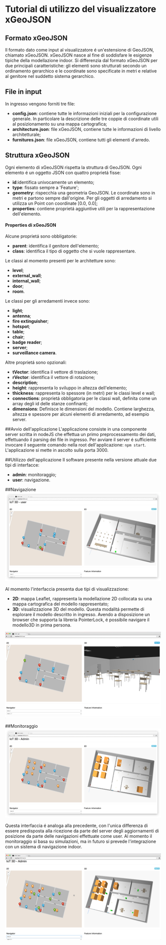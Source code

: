 # Tutorial di utilizzo del visualizzatore xGeoJSON 

## Formato xGeoJSON
Il formato dato come input al visualizzatore é un'estensione di GeoJSON, chiamato xGeoJSON.
xGeoJSON nasce al fine di soddisfare le esigenze tipiche della modellazione indoor.
Si differenzia dal formato xGeoJSON per due principali caratteristiche: gli elementi sono strutturati secondo un ordinamento gerarchico
e le coordinate sono specificate in metri e relative al genitore nel suddetto sistema gerarchico.

## File in input
In ingresso vengono forniti tre file:

* **config.json**: contiene tutte le informazioni iniziali per la configurazione generale. In particolare la descrizione delle tre coppie
	di coordinate utili al posizionamento su una mappa cartografica;
* **architecture.json**: file xGeoJSON, contiene tutte le informazioni di livello architetturale;
* **furnitures.json**: file xGeoJSON, contiene tutti gli elementi d'arredo.

## Struttura xGeoJSON
Ogni elemento di xGeoJSON rispetta la struttura di GeoJSON. Ogni elemento é un oggetto JSON con quattro proprietá fisse:
* **id**:identifica univocamente un elemento;
* **type**: fissato sempre a 'Feature';
* **geometry**: rispecchia una geometria GeoJSON. Le coordinate sono in metri e partono sempre dall'origine. Per gli oggetti di arredamento si utilizza un Point con coordinate [0.0, 0.0];
* **properties**: contiene proprietá aggiuntive utili per la rappresentazione dell'elemento. 


#### Properties di xGeoJSON
Alcune proprietá sono obbligatorie:
* **parent**: identifica il genitore dell'elemento;
* **class**: identifica il tipo di oggetto che si vuole rappresentare. 

Le classi al momento presenti per le architetture sono:
* **level**;
* **external_wall**;
* **internal_wall**;
* **door**;
* **room**.
  
Le classi per gli arredamenti invece sono:
* **light**;
* **antenna**;
* **fire extinguisher**;
* **hotspot**;
* **table**;
* **chair**;
* **badge reader**;
* **server**;
* **surveillance camera**.


Altre proprietá sono opzionali:
* **tVector**: identifica il vettore di traslazione;
* **rVector**: identifica il vettore di rotazione;
* **description**;
* **height**: rappresenta lo sviluppo in altezza dell'elemento;
* **thickness**: rappresenta lo spessore (in metri) per le classi level e wall;
* **connections**: proprietá obbligatoria per le classi wall, definita come un array degli id delle stanze confinanti;
* **dimensions**: Definisce le dimensioni del modello. Contiene larghezza, altezza e spessore per alcuni elementi di arredamento, ad esempio server.

##Avvio dell'applicazione
L'applicazione consiste in una componente server scritta in nodeJS che effettua un primo preprocessamento dei dati, effettuando il parsing dei file in ingresso. 
Per avviare il server é sufficiente invocare il seguente comando nella root dell'applicazione: `npm start`.
L'applicazione si mette in ascolto sulla porta 3000.

##Utilizzo dell'applicazione
Il software presente nella versione attuale due tipi di interfacce:
* **admin**: monitoraggio;
* **user**: navigazione.

##Navigazione
![user](img/user.jpg "user")

Al momento l'interfaccia presenta due tipi di visualizzazione:
* **2D**: mappa Leaflet, rappresenta la modellazione 2D collocata su una mappa cartografica del modello rappresentato;
* **3D**: visualizzazione 3D del modello.
Questa modalitá permette di esplorare il modello descritto in ingresso. Avendo a disposizione un browser che supporta la libreria PointerLock, é possibile navigare il modello3D in prima persona.

![navigazione](img/navigazione.jpg "navigazione")

##Monitoraggio
![admin](img/admin.jpg "admin")

Questa interfaccia é analoga alla precedente, con l'unica differenza di essere predisposta alla ricezione da parte del server degli aggiornamenti di posizione da parte delle navigazioni effettuate come user.
Al momento il monitoraggio si basa su simulazioni, ma in futuro si prevede l'integrazione con un sistema di navigazione indoor.

![Monitoraggio](img/monitoraggio.jpg "monitoraggio")
